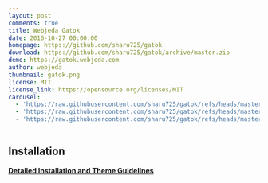 ```yaml
---
layout: post
comments: true
title: Webjeda Gatok
date: 2016-10-27 00:00:00
homepage: https://github.com/sharu725/gatok
download: https://github.com/sharu725/gatok/archive/master.zip
demo: https://gatok.webjeda.com
author: webjeda
thumbnail: gatok.png
license: MIT
license_link: https://opensource.org/licenses/MIT
carousel:
  - 'https://raw.githubusercontent.com/sharu725/gatok/refs/heads/master/images/webjeda-gatok-jekyll-theme-screenshot.jpg'
  - 'https://raw.githubusercontent.com/sharu725/gatok/refs/heads/master/images/webjeda-gatok-jekyll-theme-screenshot-1.png'
  - 'https://raw.githubusercontent.com/sharu725/gatok/refs/heads/master/images/webjeda-gatok-jekyll-theme-screenshot-2.png'
---
```


## Installation

[**Detailed Installation and Theme Guidelines**](https://blog.webjeda.com/jekyll-themes/gatok/)
